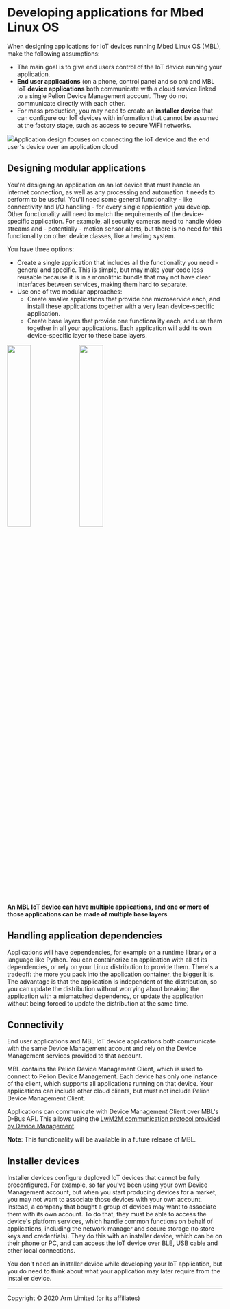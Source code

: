# Developing applications for Mbed Linux OS

When designing applications for IoT devices running Mbed Linux OS (MBL), make the following assumptions:

* The main goal is to give end users control of the IoT device running your application.
* **End user applications** (on a phone, control panel and so on) and MBL IoT **device applications** both communicate with a cloud service linked to a single Pelion Device Management account. They do not communicate directly with each other.
* For mass production, you may need to create an **installer device** that can configure our IoT devices with information that cannot be assumed at the factory stage, such as access to secure WiFi networks.

<span class="images">![](https://s3-us-west-2.amazonaws.com/mbed-linux-os-docs-images/applications_map_highlight.png)<span>Application design focuses on connecting the IoT device and the end user's device over an application cloud</span></span>

## Designing modular applications

You're designing an application on an Iot device that must handle an internet connection, as well as any processing and automation it needs to perform to be useful. You'll need some general functionality - like connectivity and I/O handling - for every single application you develop. Other functionality will need to match the requirements of the device-specific application. For example, all security cameras need to handle video streams and - potentially - motion sensor alerts, but there is no need for this functionality on other device classes, like a heating system.

You have three options:

* Create a single application that includes all the functionality you need - general and specific. This is simple, but may make your code less reusable because it is in a monolithic bundle that may not have clear interfaces between services, making them hard to separate.
* Use one of two modular approaches:
    * Create smaller applications that provide one microservice each, and install these applications together with a very lean device-specific application.
    * Create base layers that provide one functionality each, and use them together in all your applications. Each application will add its own device-specific layer to these base layers.

<img src="https://s3-us-west-2.amazonaws.com/mbed-linux-os-docs-images/multi_apps.png" width="33%" align="left" />

<img src="https://s3-us-west-2.amazonaws.com/mbed-linux-os-docs-images/application_from_layers.png" width="33%" />

**An MBL IoT device can have multiple applications, and one or more of those applications can be made of multiple base layers**

## Handling application dependencies

Applications will have dependencies, for example on a runtime library or a language like Python. You can containerize an application with all of its dependencies, or rely on your Linux distribution to provide them. There's a tradeoff: the more you pack into the application container, the bigger it is. The advantage is that the application is independent of the distribution, so you can update the distribution without worrying about breaking the application with a mismatched dependency, or update the application without being forced to update the distribution at the same time.

## Connectivity

End user applications and MBL IoT device applications both communicate with the same Device Management account and rely on the Device Management services provided to that account.

MBL contains the Pelion Device Management Client, which is used to connect to Pelion Device Management. Each device has only one instance of the client, which supports all applications running on that device. Your applications can include other cloud clients, but must not include Pelion Device Management Client.

Applications can communicate with Device Management Client over MBL's D-Bus API. This allows using the [LwM2M communication protocol provided by Device Management](https://cloud.mbed.com/docs/latest/introduction/management-services-and-protocols.html).

<span class="notes">**Note**: This functionality will be available in a future release of MBL.</span>

## Installer devices

Installer devices configure deployed IoT devices that cannot be fully preconfigured. For example, so far you've been using your own Device Management account, but when you start producing devices for a market, you may not want to associate those devices with your own account. Instead, a company that bought a group of devices may want to associate them with its own account. To do that, they must be able to access the device's platform services, which handle common functions on behalf of applications, including the network manager and secure storage (to store keys and credentials). They do this with an installer device, which can be on their phone or PC, and can access the IoT device over BLE, USB cable and other local connections.

You don't need an installer device while developing your IoT application, but you do need to think about what your application may later require from the installer device.


***

Copyright © 2020 Arm Limited (or its affiliates)

